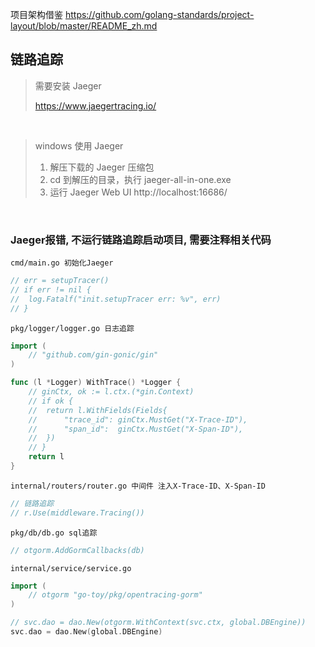 项目架构借鉴 https://github.com/golang-standards/project-layout/blob/master/README_zh.md


## 链路追踪

> 需要安装 Jaeger
>
> https://www.jaegertracing.io/

<br>

> windows 使用 Jaeger
>
>1. 解压下载的 Jaeger 压缩包
>2. cd 到解压的目录，执行 jaeger-all-in-one.exe
>3. 运行 Jaeger Web UI http://localhost:16686/

<br>

### Jaeger报错, 不运行链路追踪启动项目, 需要注释相关代码

`cmd/main.go 初始化Jaeger`
```go
// err = setupTracer()
// if err != nil {
// 	log.Fatalf("init.setupTracer err: %v", err)
// }
```

`pkg/logger/logger.go 日志追踪`
```go
import (
	// "github.com/gin-gonic/gin"
)

func (l *Logger) WithTrace() *Logger {
	// ginCtx, ok := l.ctx.(*gin.Context)
	// if ok {
	// 	return l.WithFields(Fields{
	// 		"trace_id": ginCtx.MustGet("X-Trace-ID"),
	// 		"span_id":  ginCtx.MustGet("X-Span-ID"),
	// 	})
	// }
	return l
}
```

`internal/routers/router.go 中间件 注入X-Trace-ID、X-Span-ID`
```go
// 链路追踪
// r.Use(middleware.Tracing())
```

`pkg/db/db.go sql追踪`
```go
// otgorm.AddGormCallbacks(db)
```

`internal/service/service.go`
```go
import (
	// otgorm "go-toy/pkg/opentracing-gorm"
)

// svc.dao = dao.New(otgorm.WithContext(svc.ctx, global.DBEngine))
svc.dao = dao.New(global.DBEngine)
```
